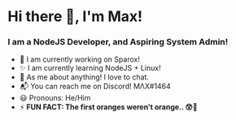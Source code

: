 # Hi there 👋, I'm Max!

### I am a NodeJS Developer, and Aspiring System Admin!

* 🔭 I am currently working on Sparox!
* ✨ I am currently learning NodeJS + Linux!
* 💬 As me about anything! I love to chat.
* 📬 You can reach me on Discord! MΛX#1464
* 😃 Pronouns: He/Him
* ⚡ **FUN FACT: The first oranges weren’t orange.. 😲🤯** 
